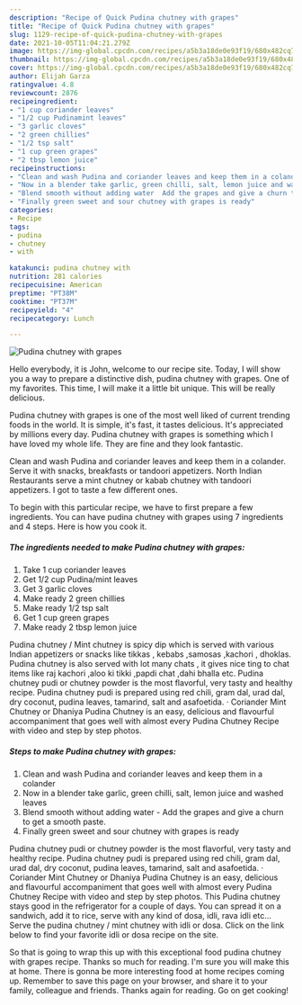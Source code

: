 ```yaml
---
description: "Recipe of Quick Pudina chutney with grapes"
title: "Recipe of Quick Pudina chutney with grapes"
slug: 1129-recipe-of-quick-pudina-chutney-with-grapes
date: 2021-10-05T11:04:21.279Z
image: https://img-global.cpcdn.com/recipes/a5b3a18de0e93f19/680x482cq70/pudina-chutney-with-grapes-recipe-main-photo.jpg
thumbnail: https://img-global.cpcdn.com/recipes/a5b3a18de0e93f19/680x482cq70/pudina-chutney-with-grapes-recipe-main-photo.jpg
cover: https://img-global.cpcdn.com/recipes/a5b3a18de0e93f19/680x482cq70/pudina-chutney-with-grapes-recipe-main-photo.jpg
author: Elijah Garza
ratingvalue: 4.8
reviewcount: 2876
recipeingredient:
- "1 cup coriander leaves"
- "1/2 cup Pudinamint leaves"
- "3 garlic cloves"
- "2 green chillies"
- "1/2 tsp salt"
- "1 cup green grapes"
- "2 tbsp lemon juice"
recipeinstructions:
- "Clean and wash Pudina and coriander leaves and keep them in a colander"
- "Now in a blender take garlic, green chilli, salt, lemon juice and washed leaves"
- "Blend smooth without adding water  Add the grapes and give a churn to get a smooth paste."
- "Finally green sweet and sour chutney with grapes is ready"
categories:
- Recipe
tags:
- pudina
- chutney
- with

katakunci: pudina chutney with 
nutrition: 281 calories
recipecuisine: American
preptime: "PT38M"
cooktime: "PT37M"
recipeyield: "4"
recipecategory: Lunch

---
```



![Pudina chutney with grapes](https://img-global.cpcdn.com/recipes/a5b3a18de0e93f19/680x482cq70/pudina-chutney-with-grapes-recipe-main-photo.jpg)

Hello everybody, it is John, welcome to our recipe site. Today, I will show you a way to prepare a distinctive dish, pudina chutney with grapes. One of my favorites. This time, I will make it a little bit unique. This will be really delicious.

Pudina chutney with grapes is one of the most well liked of current trending foods in the world. It is simple, it's fast, it tastes delicious. It's appreciated by millions every day. Pudina chutney with grapes is something which I have loved my whole life. They are fine and they look fantastic.

Clean and wash Pudina and coriander leaves and keep them in a colander. Serve it with snacks, breakfasts or tandoori appetizers. North Indian Restaurants serve a mint chutney or kabab chutney with tandoori appetizers. I got to taste a few different ones.


To begin with this particular recipe, we have to first prepare a few ingredients. You can have pudina chutney with grapes using 7 ingredients and 4 steps. Here is how you cook it.

<!--inarticleads1-->

##### The ingredients needed to make Pudina chutney with grapes:

1. Take 1 cup coriander leaves
1. Get 1/2 cup Pudina/mint leaves
1. Get 3 garlic cloves
1. Make ready 2 green chillies
1. Make ready 1/2 tsp salt
1. Get 1 cup green grapes
1. Make ready 2 tbsp lemon juice


Pudina chutney / Mint chutney is spicy dip which is served with various Indian appetizers or snacks like tikkas , kebabs ,samosas ,kachori , dhoklas. Pudina chutney is also served with lot many chats , it gives nice ting to chat items like raj kachori ,aloo ki tikki ,papdi chat ,dahi bhalla etc. Pudina chutney pudi or chutney powder is the most flavorful, very tasty and healthy recipe. Pudina chutney pudi is prepared using red chili, gram dal, urad dal, dry coconut, pudina leaves, tamarind, salt and asafoetida. · Coriander Mint Chutney or Dhaniya Pudina Chutney is an easy, delicious and flavourful accompaniment that goes well with almost every Pudina Chutney Recipe with video and step by step photos. 

<!--inarticleads2-->

##### Steps to make Pudina chutney with grapes:

1. Clean and wash Pudina and coriander leaves and keep them in a colander
1. Now in a blender take garlic, green chilli, salt, lemon juice and washed leaves
1. Blend smooth without adding water  - Add the grapes and give a churn to get a smooth paste.
1. Finally green sweet and sour chutney with grapes is ready


Pudina chutney pudi or chutney powder is the most flavorful, very tasty and healthy recipe. Pudina chutney pudi is prepared using red chili, gram dal, urad dal, dry coconut, pudina leaves, tamarind, salt and asafoetida. · Coriander Mint Chutney or Dhaniya Pudina Chutney is an easy, delicious and flavourful accompaniment that goes well with almost every Pudina Chutney Recipe with video and step by step photos. This Pudina chutney stays good in the refrigerator for a couple of days. You can spread it on a sandwich, add it to rice, serve with any kind of dosa, idli, rava idli etc… Serve the pudina chutney / mint chutney with idli or dosa. Click on the link below to find your favorite idli or dosa recipe on the site. 

So that is going to wrap this up with this exceptional food pudina chutney with grapes recipe. Thanks so much for reading. I'm sure you will make this at home. There is gonna be more interesting food at home recipes coming up. Remember to save this page on your browser, and share it to your family, colleague and friends. Thanks again for reading. Go on get cooking!
